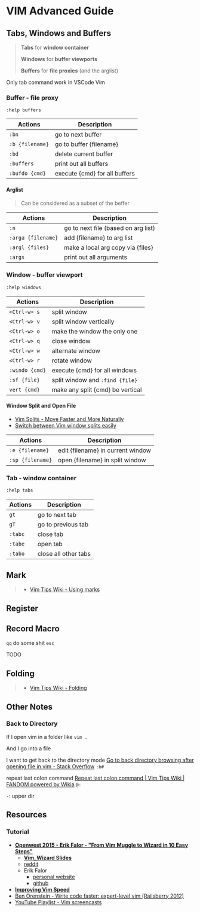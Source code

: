 # VIM Advanced Guide

## Tabs, Windows and Buffers

> **Tabs** for **window container**
>
> **Windows** for **buffer viewports**
>
> **Buffers** for **file proxies** (and the arglist)

Only tab command work in VSCode Vim

### Buffer - file proxy

```vim
:help buffers
```

| Actions         | Description                   |
| --------------- | ----------------------------- |
| `:bn`           | go to next buffer             |
| `:b {filename}` | go to buffer {filename}       |
| `:bd`           | delete current buffer         |
| `:buffers`      | print out all buffers         |
| `:bufdo {cmd}`  | execute {cmd} for all buffers |

#### Arglist

> Can be considered as a subset of the beffer

| Actions            | Description                         |
| ------------------ | ----------------------------------- |
| `:n`               | go to next file (based on arg list) |
| `:arga {filename}` | add {filename} to arg list          |
| `:argl {files}`    | make a local arg copy via {files}   |
| `:args`            | print out all arguments             |

### Window - buffer viewport

```vim
:help windows
```

| Actions        | Description                      |
| -------------- | -------------------------------- |
| `<Ctrl-w> s`   | split window                     |
| `<Ctrl-w> v`   | split window vertically          |
| `<Ctrl-w> o`   | make the window the only one     |
| `<Ctrl-w> q`   | close window                     |
| `<Ctrl-w> w`   | alternate window                 |
| `<Ctrl-w> r`   | rotate window                    |
| `:windo {cmd}` | execute {cmd} for all windows    |
| `:sf {file}`   | split window and `:find {file}`  |
| `vert {cmd}`   | make any split {cmd} be vertical |

#### Window Split and Open File

* [Vim Splits - Move Faster and More Naturally](https://thoughtbot.com/blog/vim-splits-move-faster-and-more-naturally)
* [Switch between Vim window splits easily](https://vim.fandom.com/wiki/Switch_between_Vim_window_splits_easily)

| Actions          | Description                       |
| ---------------- | --------------------------------- |
| `:e {filename}`  | edit {filename} in current window |
| `:sp {filename}` | open {filename} in split window   |

### Tab - window container

```vim
:help tabs
```

| Actions | Description          |
| ------- | -------------------- |
| `gt`    | go to next tab       |
| `gT`    | go to previous tab   |
| `:tabc` | close tab            |
| `:tabe` | open tab             |
| `:tabo` | close all other tabs |

## Mark

> * [Vim Tips Wiki - Using marks](https://vim.fandom.com/wiki/Using_marks)

## Register

## Record Macro

`qq` do some shit `esc`

TODO

## Folding

> * [Vim Tips Wiki - Folding](https://vim.fandom.com/wiki/Folding)

## Other Notes

### Back to Directory

If I open vim in a folder like `vim .`

And I go into a file

I want to get back to the directory mode
[Go to back directory browsing after opening file in vim - Stack Overflow](https://stackoverflow.com/questions/9160499/go-to-back-directory-browsing-after-opening-file-in-vim)
`:b#`

repeat last colon command
[Repeat last colon command | Vim Tips Wiki | FANDOM powered by Wikia](https://vim.fandom.com/wiki/Repeat_last_colon_command)
`@:`

`-`: upper dir

## Resources

### Tutorial

* [**Openwest 2015 - Erik Falor - "From Vim Muggle to Wizard in 10 Easy Steps"**](https://youtu.be/MquaityA1SM)
  * [**Vim_Wizard Slides**](http://unnovative.net/Erik_Falor_Vim_Wizard.pdf)
  * [reddit](https://www.reddit.com/r/vim/comments/3ctlwu/openwest_2015_erik_falor_from_vim_muggle_to/)
  * Erik Falor
    * [personal website](http://unnovative.net/)
    * [github](https://github.com/fadein)
* [**Improving Vim Speed**](https://youtu.be/OnUiHLYZgaA)
* [Ben Orenstein - Write code faster: expert-level vim (Railsberry 2012)](https://youtu.be/SkdrYWhh-8s)
* [YouTube Playlist - Vim screencasts](https://www.youtube.com/playlist?list=PLwJS-G75vM7kFO-yUkyNphxSIdbi_1NKX)

